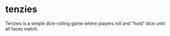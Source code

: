 # tenzies
 Tenzies is a simple dice-rolling game where players roll and “hold” dice until all faces match.

